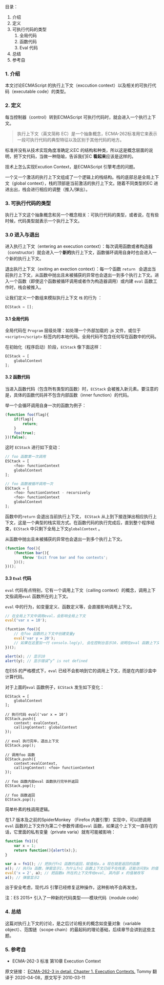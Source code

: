 
目录：

1. 介绍
2. 定义
3. 可执行代码的类型
   1. 全局代码
   2. 函数代码
   3. Eval 代码
4. 总结
5. 参考自


### 1. 介绍
本文讨论ECMAScript 的执行上下文（exccution context）以及相关的可执行代码（executable code）的类型。

### 2. 定义
每当控制器（control）转到ECMAScript 可执行代码时，就会进入一个执行上下文。
> 执行上下文（英文简称 EC）是一个抽象概念，ECMA-262标准用它来表示一段可执行代码的典型特征以及区别于其他代码的地方。

标准并没有从技术实现角度准确定义EC 的结构和种类，所以这是概念层面的说明，把下文代码，当做一种隐喻，告诉我们EC **看起来**应该是这样的。

技术上怎么实现Excution Context，是ECMAScript 引擎考虑的问题。

一个又一个激活的执行上下文组成了一个逻辑上的栈结构。栈的底部总是全局上下文（global context），栈的顶部是当前激活的执行上下文。随着不同类型的EC 进进出出，栈会进行相应的调整（推入/弹出）。

### 3. 可执行代码的类型
执行上下文这个抽象概念和另一个概念相关：可执行代码的类型，或者说，在有些时候，代码类型就表示一个执行上下文。

### 3.0 进入与退出
进入执行上下文（entering an execution context）：每次调用函数或者构造器（constructor）就会进入一个**新的**执行上下文，函数循环调用自身时也会进入一个新的执行上下文。

退出执行上下文（exiting an exection context）：每一个函数 `return ` 会退出当前执行上下文，从函数中抛出且未被捕获的异常也会退出一到多个执行上下文。进入一个函数（即使这个函数被循环调用或者作为构造器调用）或内建 `eval` 函数工作时，栈会被推入。

让我们定义一个数组来模拟执行上下文 `栈` 的行为 ：
```javascript
ECStack = [];
```

#### 3.1 全局代码
全局代码在 `Program` 层级处理：如处理一个外部加载的 .js 文件，或位于 `<script></script>` 标签内的本地代码。全局代码不包含任何写在函数中的代码。

在初始化（程序启动）阶段，`ECStack` 像下面这样：
```javascript
ECStack = [
	globalContext
];
```

#### 3.2 函数代码
当进入函数代码（包含所有类型的函数）时，`ECStack` 会被推入新元素。要注意的是，具体的函数代码并不包含内部函数（inner function）的代码。

举一个会循环调用自身一次的函数为例子：
```javascript
(function foo(flag){
	if(flag){
		return;
	}
	foo(true);
})(false);
```
这时 `ECStack` 进行如下变动：

```javascript
// foo 函数第一次调用
ESCtack = [
	<foo> functionContext
	globalContext
];

// foo 函数被循环调用一次
ESCtack = [
	<foo> functionContext - recursively
	<foo> functionContext
	globalContext
];
```

函数中的`return` 会退出当前执行上下文， `ECStack` 从上到下接连弹出相应执行上下文，这是一个典型的栈实现方式。在函数代码的执行完成后，直到整个程序结束，`ECStack` 中只剩下全局上下文`globalContext` 。

从函数中抛出且未被捕获的异常也会退出一到多个执行上下文。
```javascript
(function foo(){
	(function bar(){
		throw 'Exit from bar and foo contexts';
	})();
})();
```

#### 3.3 `Eval` 代码
`eval` 代码有点特别，它有一个调用上下文（calling context）的概念，调用上下文指调用`eval` 函数所在的上下文。

`eval` 中的行为，如变量定义、函数定义等，会直接影响调用上下文。
```javascript
// 在全局上下文中调用eval，会影响全局上下文
eval('var x = 10');

(fucntion foo(){
	// 在foo 函数的上下文中创建变量y
	eval('var y = 20');
	// 如果在这里加一行 consolo.log(y), 会在控制台显示10，说明在eval 函数上下文中定义的y, 影响到了foo 函数上下文中
})();

alert(x); // 显示10
alert(y); // 显示错误”y“ is not defined
```
在ES5 的严格模式下，`eval` 已经不会影响到它的调用上下文，而是在内部沙盒中计算代码。

对于上面的`eval` 函数例子，`ECStack` 发生如下变化：
```javacript
ECStack = [
	globalContext
];

// 执行代码 eval('var x = 10')
ECStack.push({
	context: evalContext,
	callingContext: globalContext
});

// eval 执行完毕，退出上下文
ECStack.pop();

// 调用foo 函数
ECStack.push({
	context:evalContext,
	callingContext: <foo> functionContext
});

// foo 函数内部eval 函数执行完毕并返回
ECStack.pop();

// foo 函数返回
ECStack.pop();
```
简单朴素的栈调用逻辑。

在1.7 版本及之前的SpiderMonkey （Firefox 内置引擎）实现中，可以把调用`eval` 函数的上下文作为第二个参数传递给`eval` 函数，如果这个上下文一直存在的话，它里面的私有变量（private varia）就有可能被影响：
```javascript
function fn1(){
	var x = 1;
	return function(){alert(x);};
}

var a = fn1(); // 把执行fn1 函数的返回，赋值给a，a 现在就是返回的函数
a(); // 执行a 函数，弹窗显示1，为什么fn1 函数上下文已经不在栈里，还能访问到x 的值？因为JS引擎创造了闭包
eval('x = 2', a); // 把函数a 所在的上下文传给eval, 其内部 x 的值被改写
a(); // 弹窗显示2
```
出于安全考虑，现代JS 引擎已经修复这种操作，这种影响不会再发生。

注：ES 2015+ 引入了一种新的代码类型——模块代码（module code）

### 4. 总结
这篇对执行上下文的讨论，是之后讨论相关的概念如变量对象（variable object）、范围链（scope chain）的最起码的理论基础，后续章节会讲到这些主题。

### 5. 参考自
- ECMA-262-3 标准 第10章 Execution Context


原文链接：
[ECMA-262-3 in detail. Chapter 1. Execution Contexts.](http://dmitrysoshnikov.com/ecmascript/chapter-1-execution-contexts/)
Tommy 翻译于 2020-04-08，原文写于 2010-03-11













